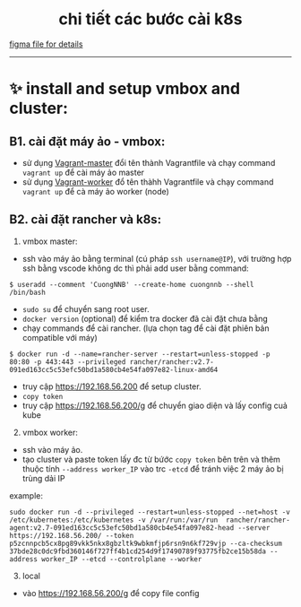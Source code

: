 <h1 align="center"> chi tiết các bước cài k8s </h1> 

[figma file for details](https://github.com/nnbaocuong99/details-k8s-project/tree/main/figma)

---

# ✨ install and setup vmbox and cluster:

## B1. cài đặt máy ảo - vmbox:
- sử dụng [Vagrant-master](https://github.com/nnbaocuong99/details-k8s-project/blob/main/document/vagrantfile-master) đổi tên thành Vagrantfile và chạy command `vagrant up` để cài máy ảo master
- sử dụng [Vagrant-worker](https://github.com/nnbaocuong99/details-k8s-project/blob/main/document/Vagrantfile-worker) đổ tên thàhh Vagrantfile và chạy command `vagrant up` để cà máy ảo worker (node)


## B2. cài đặt rancher và k8s:

1. vmbox master:
- ssh vào máy ảo bằng terminal (cú pháp `ssh username@IP`), với trường hợp ssh bằng vscode không dc thì phải add user bằng command:
```
$ useradd --comment 'CuongNNB' --create-home cuongnnb --shell /bin/bash
```
- `sudo su` để chuyển sang root user. 
- `docker version` (optional) để kiểm tra docker đã cài đặt chưa bằng 
- chạy commands để cài rancher. (lựa chọn tag để cài đặt phiên bản compatible với máy)
```
$ docker run -d --name=rancher-server --restart=unless-stopped -p 80:80 -p 443:443 --privileged rancher/rancher:v2.7-091ed163cc5c53efc50bd1a580cb4e54fa097e82-linux-amd64
```
- truy cập https://192.168.56.200 để setup cluster. 
- `copy token`
- truy cập https://192.168.56.200/g để chuyển giao diện và lấy config cuả kube

2. vmbox worker:
- ssh vào máy ảo.
- tạo cluster và paste token lấy đc từ bứớc `copy token` bên trên và thêm thuộc tính `--address worker_IP` vào trc `-etcd` để tránh việc 2 máy ảo bị trùng dải IP 

example:
```
sudo docker run -d --privileged --restart=unless-stopped --net=host -v /etc/kubernetes:/etc/kubernetes -v /var/run:/var/run  rancher/rancher-agent:v2.7-091ed163cc5c53efc50bd1a580cb4e54fa097e82-head --server https://192.168.56.200/ --token p5zcnnpcb5cx8pg89vkk5nkx8gbzltk9wbkmfjp6rsn9n6kf729vjp --ca-checksum 37bde28c0dc9fbd360146f727ff4b1cd254d9f17490789f93775fb2ce15b58da --address worker_IP --etcd --controlplane --worker
```

3. local
- vào https://192.168.56.200/g để copy file config 
